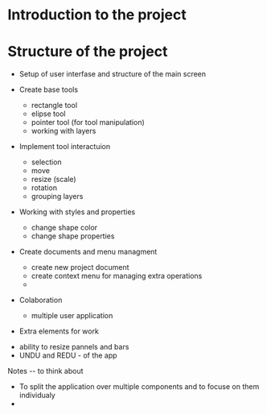 # Introduction to the project

# Structure of the project

- Setup of user interfase and structure of the main screen
- Create base tools
  - rectangle tool
  - elipse tool
  - pointer tool (for tool manipulation)
  - working with layers

- Implement tool interactuion
  - selection 
  - move 
  - resize (scale)
  - rotation
  - grouping layers
  
- Working with styles and properties
  - change shape color
  - change shape properties

- Create documents and menu managment
  - create new project document 
  - create context menu for managing extra operations
  - 

- Colaboration 
  - multiple user application

* Extra elements for work
- ability to resize pannels and bars
- UNDU and REDU - of the app

Notes -- to think about 
- To split the application over multiple components and to focuse on them individualy
- 